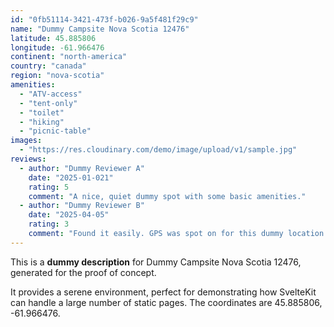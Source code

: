```yaml
---
id: "0fb51114-3421-473f-b026-9a5f481f29c9"
name: "Dummy Campsite Nova Scotia 12476"
latitude: 45.885806
longitude: -61.966476
continent: "north-america"
country: "canada"
region: "nova-scotia"
amenities:
  - "ATV-access"
  - "tent-only"
  - "toilet"
  - "hiking"
  - "picnic-table"
images:
  - "https://res.cloudinary.com/demo/image/upload/v1/sample.jpg"
reviews:
  - author: "Dummy Reviewer A"
    date: "2025-01-021"
    rating: 5
    comment: "A nice, quiet dummy spot with some basic amenities."
  - author: "Dummy Reviewer B"
    date: "2025-04-05"
    rating: 3
    comment: "Found it easily. GPS was spot on for this dummy location."
---
```


This is a **dummy description** for Dummy Campsite Nova Scotia 12476, generated for the proof of concept.

It provides a serene environment, perfect for demonstrating how SvelteKit can handle a large number of static pages. The coordinates are 45.885806, -61.966476.
